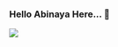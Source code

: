 ### Hello Abinaya Here... 👋

<img src ="https://github-readme-stats.vercel.app/api?username=AbinayaSarantss&&show_icons=true&title_color=ffffff&icon_color-bb2acf&text_color-daf7dc&bg_color=151515">
<!--
**AbinayaSarantss/AbinayaSarantss** is a ✨ _special_ ✨ repository because its `README.md` (this file) appears on your GitHub profile.

Here are some ideas to get you started:

- 🔭 I’m currently working on ...
- 🌱 I’m currently learning ...
- 👯 I’m looking to collaborate on ...
- 🤔 I’m looking for help with ...
- 💬 Ask me about ...
- 📫 How to reach me: ...
- 😄 Pronouns: ...
- ⚡ Fun fact: ...
-->
